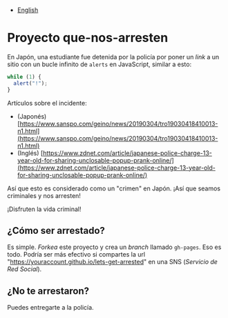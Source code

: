 - [English](README.md)

# Proyecto que-nos-arresten

En Japón, una estudiante fue detenida por la policía por poner un _link_ a un sitio con un bucle infinito de `alerts` en JavaScript, similar a esto:

```js
while (1) {
  alert("!");
}
```

Artículos sobre el incidente:

- (Japonés) [https://www.sanspo.com/geino/news/20190304/tro19030418410013-n1.html](https://www.sanspo.com/geino/news/20190304/tro19030418410013-n1.html)
- (Inglés) [https://www.zdnet.com/article/japanese-police-charge-13-year-old-for-sharing-unclosable-popup-prank-online/](https://www.zdnet.com/article/japanese-police-charge-13-year-old-for-sharing-unclosable-popup-prank-online/)

Así que esto es considerado como un "crimen" en Japón. ¡Así que seamos criminales y nos arresten!

¡Disfruten la vida criminal!

## ¿Cómo ser arrestado?

Es simple. _Forkea_ este proyecto y crea un _branch_ llamado `gh-pages`. Eso es todo. Podría ser más efectivo si compartes la url "https://youraccount.github.io/lets-get-arrested" en una SNS (_Servicio de Red Social_).


## ¿No te arrestaron?

Puedes entregarte a la policía.
